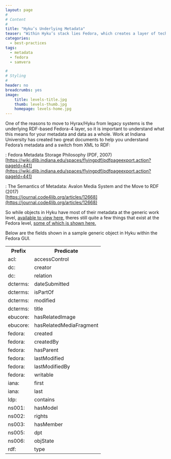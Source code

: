 ```yaml
---
layout: page
#
# Content
#
title: "Hyku’s Underlying Metadata"
teaser: "Within Hyku’s stack lies Fedora, which creates a layer of technical metadata that might be useful for you."
categories:
  - best-practices
tags:
  - metadata
  - fedora
  - samvera

#
# Styling
#
header: no
breadcrumbs: yes
image:
    title: levels-title.jpg
    thumb: levels-thumb.jpg
    homepage: levels-home.jpg
---
```

One of the reasons to move to Hyrax/Hyku from legacy systems is the underlying RDF-based Fedora-4 layer, so it is important to understand what this means for your metadata and data as a whole. Work at Indiana University has created two great documents to help you understand Fedora’s metadata and a switch from XML to RDF:

: Fedora Metadata Storage Philosophy (PDF, 2007)<br>[https://wiki.dlib.indiana.edu/spaces/flyingpdf/pdfpageexport.action?pageId=441](https://wiki.dlib.indiana.edu/spaces/flyingpdf/pdfpageexport.action?pageId=441)

: The Semantics of Metadata: Avalon Media System and the Move to RDF (2017)<br>[https://journal.code4lib.org/articles/12668](https://journal.code4lib.org/articles/12668)

So while objects in Hyku have most of their metadata at the generic work level, [available to view here](/migration/#model-work-types), theres still quite a few things that exist at the Fedora level, [some of which is shown here.](https://wiki.duraspace.org/display/samvera/Technical+Metadata+Application+Profile)

Below are the fields shown in a sample generic object in Hyku within the Fedora GUI. 

<table>
  <tr>
    <th>Prefix</th>
    <th>Predicate</th>
  </tr>
  <tr>
    <td>acl:</td>
    <td>accessControl</td>
  </tr>
  <tr>
    <td>dc:</td>
    <td>creator</td>
  </tr>
 <tr>
    <td>dc:</td>
    <td>relation</td>
  </tr>
 <tr>
    <td>dcterms:</td>
    <td>dateSubmitted</td>
  </tr>
 <tr>
    <td>dcterms:</td>
    <td>isPartOf</td>
  </tr>
 <tr>
    <td>dcterms:</td>
    <td>modified</td>
  </tr>
 <tr>
    <td>dcterms:</td>
    <td>title</td>
  </tr>
 <tr>
    <td>ebucore:</td>
    <td>hasRelatedImage</td>
  </tr>
 <tr>
    <td>ebucore:</td>
    <td>hasRelatedMediaFragment</td>
  </tr>
 <tr>
    <td>fedora:</td>
    <td>created</td>
  </tr>
 <tr>
    <td>fedora:</td>
    <td>createdBy</td>
  </tr>
 <tr>
    <td>fedora:</td>
    <td>hasParent</td>
  </tr>
 <tr>
    <td>fedora:</td>
    <td>lastModified</td>
  </tr>
 <tr>
    <td>fedora:</td>
    <td>lastModifiedBy</td>
  </tr>
 <tr>
    <td>fedora:</td>
    <td>writable</td>
  </tr>
 <tr>
    <td>iana:</td>
    <td>first</td>
  </tr>
 <tr>
    <td>iana:</td>
    <td>last</td>
  </tr>
 <tr>
    <td>ldp:</td>
    <td>contains</td>
  </tr>
 <tr>
    <td>ns001:</td>
    <td>hasModel</td>
  </tr>
 <tr>
    <td>ns002:</td>
    <td>rights</td>
  </tr>
 <tr>
    <td>ns003:</td>
    <td>hasMember</td>
  </tr>
 <tr>
    <td>ns005:</td>
    <td>dpt</td>
  </tr>
 <tr>
    <td>ns006:</td>
    <td>objState</td>
  </tr>
 <tr>
    <td>rdf:</td>
    <td>type</td>
  </tr>
</table>


